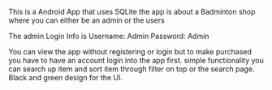 This is a Android App that uses SQLite
the app is about a Badminton shop where you can either be an admin or the users 

The admin Login Info is 
Username: Admin 
Password: Admin 

You can view the app without registering or login but to make purchased you have to have an account login into the app first.
simple functionality you can search up item and sort item through filter on top or the search page.
Black and green design for the UI.
